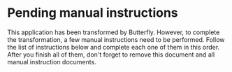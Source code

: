 # Pending manual instructions

This application has been transformed by Butterfly. However, to complete the transformation, a few manual instructions need to be performed.
Follow the list of instructions below and complete each one of them in this order. After you finish all of them, don't forget to remove this document and all manual instruction documents.


